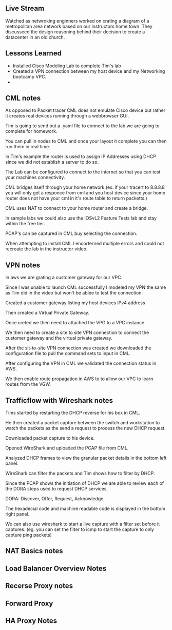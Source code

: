 ## Live Stream 

Watched as netwroking enginners worked on crating a diagram of a metropolitan area network based on our instructors home town. They discusseed the design reasoning behind their decision to create a datacenter in an old church. 

## Lessons Learned 
- Installed Cisco Modeling Lab to complete Tim's lab 
- Created a VPN connection between my host device and my Networking bootcamp VPC.
- 


## CML notes
As opposed to Packet tracer CML does not emulate Cisco device but rather it creates real devices running through a webbrowser GUI. 

Tim is going to send out a .yaml file to connect to the lab we are going to complete for homework. 

You can pull in nodes to CML and once your layout it complete you can then run them in real time. 

In Tim's example the router is used to assign IP Addresses using DHCP since we did not establish a server to do so.

The Lab can be configured to connect to the internet so that you can test your machines connectivity.

CML bridges itself through your home network.(ex. if your tracert to 8.8.8.8 you will only get a responce from cml and you host device since your home router does not have your cml in it's route table to return packetts.)

CML uses NAT to connect to your home router and create a bridge.

In sample labs we could also use the IOSvL2 Feature Tests lab and stay within the free tier.

PCAP's can be captured in CML buy selecting the connection. 

When attempting to install CML I encorterned multiple errors and could not recreate the lab in the instructor video. 

## VPN notes 

In aws we are grating a customer gateway for our VPC.

Since I was unable to launch CML successfully I modeled my VPN the same as Tim did in the video but won't be ablee to test the connection. 

Created a customer gateway listing my host devices IPv4 address

Then created a Virtual Private Gateway.

Once creted we then need to attached the VPG to a VPC instance. 

We then need to create a site to site VPN connection to connect the customer gateway and the virtual private gateway. 

After the sit-to-site VPN connection was created we downloaded the configuration file to pull the command sets to input in CML.

After configuring the VPN in CML we validated the connection status in AWS.

We then enable route propagation in AWS to to allow our VPC to learn routes from the VGW.

## Trafficflow with Wireshark notes 

Tims started by restarting the DHCP reverse for his box in CML.

He then created a packet capture between the switch and workstation to watch the packets as the send a request to process the new DHCP request.

Downloaded packet capture to his device.

Opened WireShark and uploaded the PCAP file from CML.

Analyzed DHCP frames to view the granular packet details in the bottom left panel.

WireShark can filter the packets and Tim shows how to filter by DHCP.

Since the PCAP shows the initiation of DHCP we are able to review each of the DORA steps used to request DHCP services. 

DORA: Discover, Offer, Request, Acknowledge.

The hexadecial code and machine readable code is displayed in the bottom right panel. 

We can also use wireshark to start a live capture with a filter set before it captures. (eg. you can set the filter to icmp to start the capture to only capture ping packets)



## NAT Basics notes 

## Load Balancer Overview Notes

## Recerse Proxy notes

## Forward Proxy

## HA Proxy Notes
